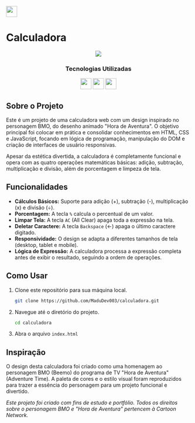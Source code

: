 <img src="[https://img.shields.io/badge/TypeScript-007ACC?style=for-the-badge&logo=typescript&logoColor=white](https://img.shields.io/badge/TypeScript-007ACC?style=for-the-badge&logo=typescript&logoColor=white)" height="30px"/>

# Calculadora
<p align="center">
  <img src="[https://img.shields.io/badge/author-MaduDev003(NinaS23)-4dae71?style=flat-square](https://img.shields.io/badge/author-MaduDev003(NinaS23)-4dae71?style=flat-square)" />
</p>
<div align="center">
  <h3>Tecnologias Utilizadas</h3>
  <img src="https://img.shields.io/badge/HTML5-E34F26?style=for-the-badge&logo=html5&logoColor=white" height="30px"/>
  <img src="https://img.shields.io/badge/CSS3-1572B6?style=for-the-badge&logo=css3&logoColor=white" height="30px"/>
  <img src="https://img.shields.io/badge/JavaScript-F7DF1E?style=for-the-badge&logo=javascript&logoColor=black" height="30px"/>
</div>


## Sobre o Projeto

Este é um projeto de uma calculadora web com um design inspirado no personagem BMO, do desenho animado "Hora de Aventura". O objetivo principal foi colocar em prática e consolidar conhecimentos em HTML, CSS e JavaScript, focando em lógica de programação, manipulação do DOM e criação de interfaces de usuário responsivas.

Apesar da estética divertida, a calculadora é completamente funcional e opera com as quatro operações matemáticas básicas: adição, subtração, multiplicação e divisão, além de porcentagem e limpeza de tela.

## Funcionalidades

* **Cálculos Básicos:** Suporte para adição (+), subtração (-), multiplicação (x) e divisão (÷).
* **Porcentagem:** A tecla `%` calcula o percentual de um valor.
* **Limpar Tela:** A tecla `AC` (All Clear) apaga toda a expressão na tela.
* **Deletar Caractere:** A tecla `Backspace` (←) apaga o último caractere digitado.
* **Responsividade:** O design se adapta a diferentes tamanhos de tela (desktop, tablet e mobile).
* **Lógica de Expressão:** A calculadora processa a expressão completa antes de exibir o resultado, seguindo a ordem de operações.

## Como Usar

1.  Clone este repositório para sua máquina local.
    ```bash
    git clone https://github.com/MaduDev003/calculadora.git
    ```
2.  Navegue até o diretório do projeto.
    ```bash
    cd calculadora
    ```
3.  Abra o arquivo `index.html`  


## Inspiração

O design desta calculadora foi criado como uma homenagem ao personagem BMO (Beemo) do programa de TV "Hora de Aventura" (Adventure Time). A paleta de cores e o estilo visual foram reproduzidos para trazer a essência do personagem para um projeto funcional e divertido.

*Este projeto foi criado com fins de estudo e portfólio. Todos os direitos sobre o personagem BMO e "Hora de Aventura" pertencem à Cartoon Network.*